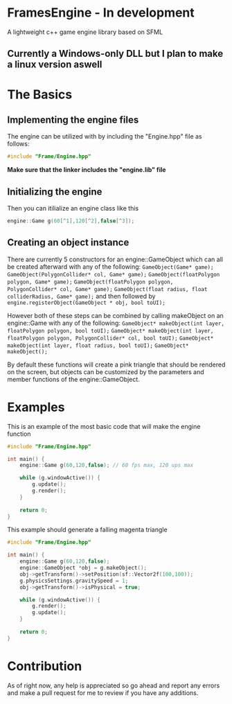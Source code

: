 # FramesEngine - In development
A lightweight c++ game engine library based on SFML

## Currently a Windows-only DLL but I plan to make a linux version aswell

# The Basics

## Implementing the engine files
The engine can be utilized with by including the "Engine.hpp" file as follows:
```c++
#include "Frame/Engine.hpp"
```

**Make sure that the linker includes the "engine.lib" file** 

## Initializing the engine
Then you can itilialize an engine class like this
```c++
engine::Game g(60[^1],120[^2],false[^3]);
```
[^1]: The fps cap of the engine
[^2]: The maximum updates per second that the engine will allow. The standard is fps * 2
[^3]: true/false - allow warnings. Allowing warnings may cause some bugs.

## Creating an object instance

There are currently 5 constructors for an engine::GameObject which can all be created afterward with any of the following:
`GameObject(Game* game);`
`GameObject(PolygonCollider* col, Game* game);`
`GameObject(floatPolygon polygon, Game* game);`
`GameObject(floatPolygon polygon, PolygonCollider* col, Game* game);`
`GameObject(float radius, float colliderRadius, Game* game);`
and then followed by `engine.registerObject(GameObject * obj, bool toUI);`

However both of these steps can be combined by calling makeObject on an engine::Game with any of the following:
`GameObject* makeObject(int layer, floatPolygon polygon, bool toUI);`
`GameObject* makeObject(int layer, floatPolygon polygon, PolygonCollider* col, bool toUI);`
`GameObject* makeObject(int layer, float radius, bool toUI);`
`GameObject* makeObject();`

By default these functions will create a pink triangle that should be rendered on the screen, but objects can be customized by the parameters and member functions of the engine::GameObject.

# Examples
This is an example of the most basic code that will make the engine function
```c++
#include "Frame/Engine.hpp"

int main() {
	engine::Game g(60,120,false); // 60 fps max, 120 ups max

	while (g.windowActive()) {
		g.update();
		g.render();
	}
 
	return 0;
}
```

This example should generate a falling magenta triangle
```c++
#include "Frame/Engine.hpp"

int main() {
	engine::Game g(60,120,false);
	engine::GameObject *obj = g.makeObject();
	obj->getTransform()->setPosition(sf::Vector2f(100,100));
	g.physicsSettings.gravitySpeed = 1;
	obj->getTransform()->isPhysical = true;

	while (g.windowActive()) {
		g.render();
		g.update();
	}
 
	return 0;
}
```

# Contribution
As of right now, any help is appreciated so go ahead and report any errors and make a pull request for me to review if you have any additions.
